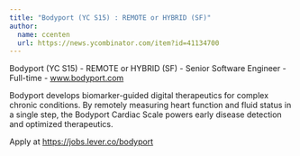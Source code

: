 ```yaml
---
title: "Bodyport (YC S15) : REMOTE or HYBRID (SF)"
author:
  name: ccenten
  url: https://news.ycombinator.com/item?id=41134700
---
```

Bodyport (YC S15) - REMOTE or HYBRID (SF) - Senior Software Engineer - Full-time - www.bodyport.com

Bodyport develops biomarker-guided digital therapeutics for complex chronic conditions. By remotely measuring heart function and fluid status in a single step, the Bodyport Cardiac Scale powers early disease detection and optimized therapeutics.

Apply at <a href="https:&#x2F;&#x2F;jobs.lever.co&#x2F;bodyport" rel="nofollow">https:&#x2F;&#x2F;jobs.lever.co&#x2F;bodyport</a>
